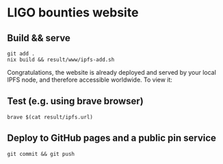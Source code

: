 # LIGO bounties website

## Build && serve

    git add .
    nix build && result/www/ipfs-add.sh

Congratulations, the website is already deployed and served by your local IPFS node, and therefore accessible worldwide. To view it:

## Test (e.g. using brave browser)

    brave $(cat result/ipfs.url)

## Deploy to GitHub pages and a public pin service

    git commit && git push